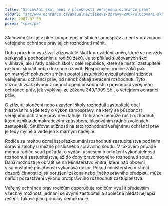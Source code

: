 ```yaml
---
title: "Slučování škol není v působnosti veřejného ochránce práv"
oldUrl: "src/www.ochrance.cz/aktualne/tiskove-zpravy-2007/slucovani-skol-neni-v-pusobnosti-verejneho-ochrance-prav"
date: 2007-07-30
perex: "<p></p>"
---
```


<!-- imported from the old website -->

<p class="Normln-web">Slučování škol je v plné kompetenci místních samospráv a není v pravomoci veřejného ochránce práv jejich rozhodnutí měnit.</p><p class="Normln-web">Dobu prázdnin využívají zřizovatelé škol k provádění změn, které se ne vždy setkávají s pochopením u rodičů žáků. Je to příklad slučovaných škol v Jihlavě, ale i řady dalších škol v celé republice, které se místní zastupitelé rozhodli sloučit nebo dokonce uzavřít. Nespokojení rodiče žáků pak po marných pokusech změnit postoj zastupitelů avizují předání stížnost veřejnému ochránci práv, od něhož čekají zvrácení rozhodnutí. Tyto stížnosti však plynou z nepochopení působnosti a pravomocí veřejného ochránce práv, jak vyplývají ze zákona 349/1999 Sb., o veřejném ochránci práv.</p><p class="Normln-web">O zřízení, sloučení nebo uzavření školy rozhodují zastupitelé obcí hlasováním a jde tedy o výkon samosprávy, na který se působnost veřejného ochránce práv nevztahuje. Ochránce nemůže rušit rozhodnutí, která vznikla demokratickým způsobem, hlasováním řádně zvolených zastupitelů. Směřovat stížnosti na tato rozhodnutí veřejnému ochránci práv je tedy mylné a vede jen k marným nadějím.</p><p class="Normln-web">Rodiče se mohou domáhat přezkoumání rozhodnutí zastupitelstva podáním správní žaloby u místně příslušného správního soudu. V takovém případě mohou rodiče soud požádat o vydání usnesení o odložení vykonatelnosti rozhodnutí zastupitelstva, až do doby pravomocného rozhodnutí soudu. Další možností je obrátit se na Ministerstvo vnitra, které nad obcemi v samostatné působnosti vykonává dozor. Pokud ministerstvo v rámci dozorčí činnosti zjistí porušení zákona nebo jiného právního předpisu, může nařídit pozastavení výkonu protiprávního rozhodnutí zastupitelstva.</p><p class="Normln-web">Veřejný ochránce práv rodičům doporučuje rodičům využít především všechny možnosti jednání se svými zastupiteli a společně hledat nejlepší řešení. Takové jsou principy demokracie.</p><p class="Normln"> </p>
